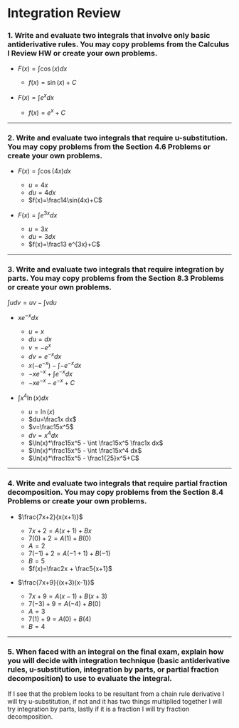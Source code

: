 # Integration Review

### 1. Write and evaluate two integrals that involve only basic antiderivative rules. You may copy problems from the Calculus I Review HW or create your own problems.

- $F(x)=\int\cos(x)dx$

  - $f(x)=\sin(x)+C$

- $F(x)=\int e^x dx$
  - $f(x)=e^x+C$

---

### 2. Write and evaluate two integrals that require u-substitution. You may copy problems from the Section 4.6 Problems or create your own problems.

- $F(x)=\int \cos(4x) dx$

  - $u=4x$
  - $du=4dx$
  - $f(x)=\frac14\sin(4x)+C$

- $F(x)=\int e^{3x} dx$
  - $u=3x$
  - $du=3dx$
  - $f(x)=\frac13 e^{3x}+C$

---

### 3. Write and evaluate two integrals that require integration by parts. You may copy problems from the Section 8.3 Problems or create your own problems.

$\int udv=uv-\int vdu$

- $xe^{-x}dx$

  - $u=x$
  - $du=dx$
  - $v=-e^{x}$
  - $dv=e^{-x}dx$
  - $x(-e^{-x})-\int -e^{-x}dx$
  - $-xe^{-x}+\int e^{-x}dx$
  - $-xe^{-x}-e^{-x}+C$

- $\int x^4\ln(x)dx$
  - $u=\ln(x)$
  - $du=\frac1x dx$
  - $v=\frac15x^5$
  - $dv=x^4dx$
  - $\ln(x)*\frac15x^5 - \int \frac15x^5 \frac1x dx$
  - $\ln(x)*\frac15x^5 - \int \frac15x^4 dx$
  - $\ln(x)*\frac15x^5 - \frac1{25}x^5+C$

---

### 4. Write and evaluate two integrals that require partial fraction decomposition. You may copy problems from the Section 8.4 Problems or create your own problems.

- $\frac{7x+2}{x(x+1)}$

  - $7x+2=A(x+1)+Bx$
  - $7(0)+2=A(1)+B(0)$
  - $A=2$
  - $7(-1)+2=A(-1+1)+B(-1)$
  - $B=5$
  - $f(x)=\frac2x + \frac5{x+1}$

- $\frac{7x+9}{(x+3)(x-1)}$
  - $7x+9 = A(x-1) + B(x+3)$
  - $7(-3)+9 = A(-4) + B(0)$
  - $A=3$
  - $7(1)+9 = A(0) + B(4)$
  - $B=4$

---

### 5. When faced with an integral on the final exam, explain how you will decide with integration technique (basic antiderivative rules, u-substitution, integration by parts, or partial fraction decomposition) to use to evaluate the integral.

If I see that the problem looks to be resultant from a chain rule derivative I will try
u-substitution, if not and it has two things multiplied together I will try integration by parts,
lastly if it is a fraction I will try fraction decomposition.
